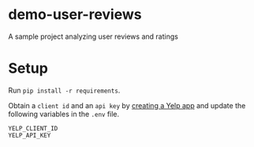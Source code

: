 # demo-user-reviews
A sample project analyzing user reviews and ratings


# Setup

Run `pip install -r requirements`.

Obtain a `client id` and an `api key` by [creating a Yelp app](https://www.yelp.com/developers/v3/manage_app) and update the following variables in the `.env` file.

```
YELP_CLIENT_ID
YELP_API_KEY
```